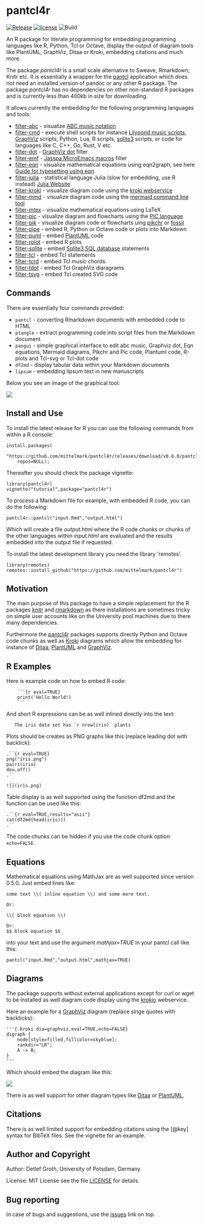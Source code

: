 # pantcl4r

[![Release](https://img.shields.io/github/v/release/mittelmark/pantcl4r.svg?label=current+release)](https://github.com/mittelmark/pantcl4r/releases)
[![license](https://img.shields.io/badge/license-MIT-lightgray.svg)](https://opensource.org/license/mit)
![Build](https://github.com/mittelmark/pantcl4r/workflows/Makefile%20Package/badge.svg)

An R package for literate programming for embedding programming languages like
R, Python, Tcl or Octave, display the output of diagram tools like  PlantUML,  GraphViz,
Ditaa or Kroki, embedding citations and much more.

The package _pantcl4r_ is a small scale alternative to Sweave, Rmarkdown, Knitr etc. It is
essentially a wrapper for the [pantcl](https://github.com/mittelmark/pantcl) application
which does not need an installed version of pandoc or any other R package. The
package _pantcl4r_ has no dependencies on other non-standard R packages and is
currently less than 400kb in size for downloading.

It allows currently the embedding for the following programming languages and tools:

- [filter-abc](https://htmlpreview.github.io/?https://raw.githubusercontent.com/mittelmark/pantcl/master/lib/tclfilters/filter-abc.html) - visualize [ABC music notation](https://abcnotation.com/)
- [filter-cmd](https://htmlpreview.github.io/?https://raw.githubusercontent.com/mittelmark/pantcl/master/lib/tclfilters/filter-cmd.html) - execute shell scripts for instance [Lilypond music scripts](http://lilypond.org/), [GraphViz](https://www.graphviz.org) scripts, Python, Lua, R scripts, [sqlite3](https://www.sqlite.org) scripts, or code for languages like  C, C++, Go, Rust, V  etc.
- [filter-dot](https://htmlpreview.github.io/?https://raw.githubusercontent.com/mittelmark/pantcl/master/lib/tclfilters/filter-dot.html) - [GraphViz dot](https://www.graphviz.org) filter
- [filter-emf](https://htmlpreview.github.io/?https://raw.githubusercontent.com/mittelmark/pantcl/master/lib/tclfilters/filter-emf.html) - [Jasspa MicroEmacs macros](http://www.jasspa.com) filter
- [filter-eqn](https://htmlpreview.github.io/?https://raw.githubusercontent.com/mittelmark/pantcl/master/lib/tclfilters/filter-eqn.html) - visualize mathematical equations using eqn2graph, see here [Guide for typesetting using eqn](https://lists.gnu.org/archive/html/groff/2013-10/pdfTyBN2VWR1c.pdf)
- [filter-julia](https://htmlpreview.github.io/?https://raw.githubusercontent.com/mittelmark/pantcl/master/lib/tclfilters/filter-julia.html) - statistical language Julia (slow for embedding, use R instead) [Julia Website](https://julialang.org/)
- [filter-kroki](https://htmlpreview.github.io/?https://raw.githubusercontent.com/mittelmark/pantcl/master/lib/tclfilters/filter-kroki.html) - visualize diagram code using the [kroki webservice](https://kroki.io)
- [filter-mmd](https://htmlpreview.github.io/?https://raw.githubusercontent.com/mittelmark/pantcl/master/lib/tclfilters/filter-mmd.html) - visualize diagram code using the [mermaid command line tool](https://github.com/mermaidjs/mermaid.cli)
- [filter-mtex](https://htmlpreview.github.io/?https://raw.githubusercontent.com/mittelmark/pantcl/master/lib/tclfilters/filter-mtex.html) - visualize mathematical equations using LaTeX
- [filter-pic](https://htmlpreview.github.io/?https://raw.githubusercontent.com/mittelmark/pantcl/master/lib/tclfilters/filter-pic.html) - visualize diagram and flowcharts using the [PIC language](https://en.wikipedia.org/wiki/PIC_(markup_language))
- [filter-pik](https://htmlpreview.github.io/?https://raw.githubusercontent.com/mittelmark/pantcl/master/lib/tclfilters/filter-pik.html) - visualize diagram code or flowcharts uing [pikchr](https://fossil-scm.org/home/doc/trunk/www/pikchr.md) or [fossil](https://fossil-scm.org/home/doc/trunk/www/index.wiki)
- [filter-pipe](https://htmlpreview.github.io/?https://raw.githubusercontent.com/mittelmark/pantcl/master/lib/tclfilters/filter-pipe.html) - embed R, Python or Octave code or plots into Markdown
- [filter-puml](https://htmlpreview.github.io/?https://raw.githubusercontent.com/mittelmark/pantcl/master/lib/tclfilters/filter-puml.html) - embed [PlantUML](http://www.plantuml.com) code
- [filter-rplot](https://htmlpreview.github.io/?https://raw.githubusercontent.com/mittelmark/pantcl/master/lib/tclfilters/filter-rplot.html) - embed R plots
- [filter-sqlite](https://htmlpreview.github.io/?https://raw.githubusercontent.com/mittelmark/pantcl/master/lib/tclfilters/filter-sqlite.html) - embed [Sqlite3 SQL database](https://www.sqlite.org) statements
- [filter-tcl](https://htmlpreview.github.io/?https://raw.githubusercontent.com/mittelmark/pantcl/master/lib/tclfilters/filter-tcl.html) - embed Tcl statements
- [filter-tcrd](https://htmlpreview.github.io/?https://raw.githubusercontent.com/mittelmark/pantcl/master/lib/tclfilters/filter-tcrd.html) - embed Tcl music chords.
- [filter-tdot](https://htmlpreview.github.io/?https://raw.githubusercontent.com/mittelmark/pantcl/master/lib/tclfilters/filter-tdot.html) - embed Tcl GraphViz diaragrams
- [filter-tsvg](https://htmlpreview.github.io/?https://raw.githubusercontent.com/mittelmark/pantcl/master/lib/tclfilters/filter-tsvg.html) - embed Tcl created SVG code

## Commands

There are essentially four commands provided:

* `pantcl` - converting Rmarkdown documents with embedded code to HTML
* `ptangle` - extract programming code into script files from  the Markdown document
* `pangui` - simple graphical  interface to edit abc music, Graphviz dot, Eqn equations,  Mermaid diagrams,  Pikchr and Pic code, Plantuml code, R-plots and Tcl-svg or Tcl-dot code
* `df2md` - display tabular data within your Markdown documents
* `lipsum` - embedding lipsum text in new manuscripts

Below you see an image of the graphical  tool:

![](https://user-images.githubusercontent.com/75636/266270712-d6810a37-e50e-4105-833f-96467ea4d552.png)

## Install and Use

To install the latest release for R you can use the following commands from within a
R console:

```
install.packages(
    "https://github.com/mittelmark/pantcl4r/releases/download/v0.6.0/pantcl4r_0.6.0.tar.gz",
    repos=NULL);
```

Thereafter you should check the package vignette:

```
library(pantcl4r)
vignette("tutorial",package="pantcl4r")
```

To  process  a  Markdown file for  example,  with  embedded  R code,  you  can do the
following:

```
pantcl4r::pantcl("input.Rmd","output.html")
```

Which will  create a file  _output.html_  where the R code chunks or chunks of
the other languages within _input.html_ are evaluated and the results embedded
into the output file if requested.


To install the latest development library you need the library 'remotes'.

```
library(remotes)
remotes::install_github("https://github.com/mittelmark/pantcl4r")
```

## Motivation

The  main  purpose  of this  package  to have a simple  replacement  for the R
packages [knitr](https://github.com/yihui/knitr)  and [rmarkdown](https://github.com/rstudio/rmarkdown)
as there installations are sometimes tricky on simple user accounts like on the University pool
machines due to there many dependencies.

Furthermore the [pantcl4r](https://github.com/mittelmark/pantcl4r) packages supports directly
Python and Octave code chunks as well as [Kroki](https://kroki.io) diagrams which allow the
embedding for instance of [Ditaa](https://github.com/stathissideris/ditaa), 
[PlantUML](https://github.com/plantuml/plantuml) and [GraphViz](https://www.graphviz.org).

## R Examples

Here is example code on how to embed R code:

```
    ```{r eval=TRUE}
    print('Hello World!)
    ```
```

And short R expressions can be as well inlined directly into the text:

```
   The iris data set has `r nrow(iris)` plants
```

Plots should be creates as PNG graphs like this (replace leading dot with backtick):

``` 
.``{r eval=TRUE}
png("iris.png")
pairs(iris)
dev.off()
.``

![](iris.png)
```

Table display is as well supported using the function df2md and the function can be used like this:

```
.``{r eval=TRUE,results="asis"}
cat(df2md(head(iris)))
.``
```

The code chunks can be hidden if you use the code chunk option `echo=FALSE`.

## Equations

Mathematical equations using MathJax are as well supported since version 0.5.0.
Just embed lines like:

```
some text \\( inline equation \\) and some more text.

Or:

\\[ block equation \\)

Or:
$$ block equation $$
```

into your text and use the argument _mathjax=TRUE_ in your pantcl call like this:

```
pantcl("input.Rmd","output.html",mathjax=TRUE)
```

## Diagrams

The package  supports  without  external  applications except for curl or wget to be installed as well
diagram code display using the [krokio](https://kroki.io) webservice.

Here an example for a [GraphViz](https://www.graphviz.org) diagram (replace singe quotes with backticks):

```
'''{.kroki dia=graphviz,eval=TRUE,echo=FALSE}
digraph { 
    node[style=filled,fillcolor=skyblue];
    rankdir="LR";
    A -> B; 
}
'''
```

Which should embed the diagram like this:

![](https://kroki.io/graphviz/svg/eNpLyUwvSizIUEhXqOZSKErMy07JLLJV8glSsubKy09JjS4uqcxJtU3LzMlJTdEBUcn5OflFtsXZlUk5pamx1lwKjgq6dgpO1ly1AN5HGTo=)

There is as well support for other diagram types like [Ditaa](https://ditaa.sourceforge.net/) or [PlantUML](https://www.plantuml.com).

## Citations

There is as well  limited  support for  embedding  citations  using the [@key]
syntax for BibTeX files. See the vignette for an example.


## Author and Copyright

Author: Detlef Groth, University of Potsdam, Germany

License: MIT License see the file [LICENSE](LICENSE) for details.

## Bug reporting

In case of bugs and suggestions, use the [issues](https://github.com/mittelmark/pantcl4r/issues) link on top.
